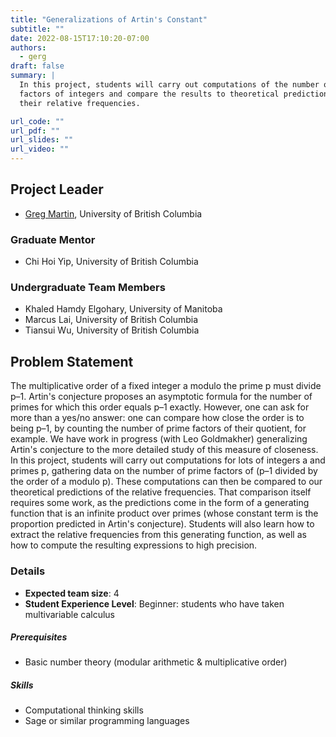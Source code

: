 ```yaml
---
title: "Generalizations of Artin's Constant"
subtitle: ""
date: 2022-08-15T17:10:20-07:00
authors:
  - gerg
draft: false
summary: |
  In this project, students will carry out computations of the number of prime
  factors of integers and compare the results to theoretical predictions of
  their relative frequencies.

url_code: ""
url_pdf: ""
url_slides: ""
url_video: ""
---
```


## Project Leader
  * [Greg Martin](/authors/gerg/), University of British Columbia

### Graduate Mentor
  * Chi Hoi Yip, University of British Columbia

### Undergraduate Team Members
  * Khaled Hamdy Elgohary, University of Manitoba
  * Marcus Lai, University of British Columbia
  * Tiansui Wu, University of British Columbia

## Problem Statement

The multiplicative order of a fixed integer a modulo the prime p must divide
p–1. Artin's conjecture proposes an asymptotic formula for the number of primes
for which this order equals p–1 exactly.  However, one can ask for more than a
yes/no answer: one can compare how close the order is to being p–1, by
counting the number of prime factors of their quotient, for example.  We
have work in progress (with Leo Goldmakher) generalizing Artin's conjecture
to the more detailed study of this measure of closeness. In this project,
students will carry out computations for lots of integers a and primes p,
gathering data on the number of prime factors of (p–1 divided by the order
of a modulo p).  These computations can then be compared to our theoretical
predictions of the relative frequencies. That comparison itself requires
some work, as the predictions come in the form of a generating function that
is an infinite product over primes (whose constant term is the proportion
predicted in Artin's conjecture). Students will also learn how to extract
the relative frequencies from this generating function, as well as how to
compute the resulting expressions to high precision.

### Details
  * **Expected team size**: 4
  * **Student Experience Level**: Beginner: students who have taken multivariable
    calculus
##### Prerequisites
  * Basic number theory (modular arithmetic & multiplicative order)
##### Skills
  * Computational thinking skills 
  * Sage or similar programming languages
